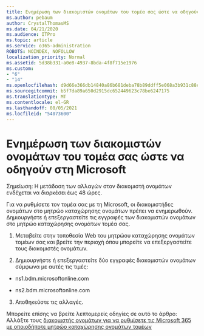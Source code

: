 ```yaml
---
title: Ενημέρωση των διακομιστών ονομάτων του τομέα σας ώστε να οδηγούν στη Microsoft
ms.author: pebaum
author: CrystalThomasMS
ms.date: 04/21/2020
ms.audience: ITPro
ms.topic: article
ms.service: o365-administration
ROBOTS: NOINDEX, NOFOLLOW
localization_priority: Normal
ms.assetid: 5d38b331-a0e8-4937-8bda-4f8f715e1976
ms.custom:
- "6"
- "14"
ms.openlocfilehash: d9d66e366db14840a86b681deba78b89ddff5e068a3b931c88e493d2ec791b10
ms.sourcegitcommit: b5f7da89a650d2915dc652449623c78be6247175
ms.translationtype: MT
ms.contentlocale: el-GR
ms.lasthandoff: 08/05/2021
ms.locfileid: "54073600"
---
```

# <a name="update-your-domain-nameservers-to-point-to-microsoft"></a>Ενημέρωση των διακομιστών ονομάτων του τομέα σας ώστε να οδηγούν στη Microsoft

Σημείωση: Η μετάδοση των αλλαγών στον διακομιστή ονομάτων ενδέχεται να διαρκέσει έως 48 ώρες.
  
Για να ρυθμίσετε τον τομέα σας με τη Microsoft, οι διακομιστήδες ονομάτων στο μητρώο καταχώρησης ονομάτων πρέπει να ενημερωθούν. Δημιουργήστε ή επεξεργαστείτε τις εγγραφές των διακομιστών ονομάτων στο μητρώο καταχώρησης ονομάτων τομέα σας.
  
1. Μεταβείτε στην τοποθεσία Web του μητρώου καταχώρησης ονομάτων τομέων σας και βρείτε την περιοχή όπου μπορείτε να επεξεργαστείτε τους διακομιστές ονομάτων.

2. Δημιουργήστε ή επεξεργαστείτε δύο εγγραφές διακομιστών ονομάτων σύμφωνα με αυτές τις τιμές:

  - ns1.bdm.microsoftonline.com

  - ns2.bdm.microsoftonline.com

3. Αποθηκεύστε τις αλλαγές.

Μπορείτε επίσης να βρείτε λεπτομερείς οδηγίες σε αυτό το άρθρο: Αλλάξτε τους [διακομιστής ονομάτων για να ρυθμίσετε τις Microsoft 365 με οποιοδήποτε μητρώο καταχώρησης ονομάτων τομέων](https://docs.microsoft.com/microsoft-365/admin/get-help-with-domains/change-nameservers-at-any-domain-registrar)
  